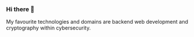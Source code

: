 ### Hi there 👋

My favourite technologies and domains are backend web development and cryptography within cybersecurity.
